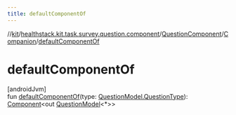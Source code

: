 ```yaml
---
title: defaultComponentOf
---
```

//[kit](../../../../index.html)/[healthstack.kit.task.survey.question.component](../../index.html)/[QuestionComponent](../index.html)/[Companion](index.html)/[defaultComponentOf](default-component-of.html)



# defaultComponentOf



[androidJvm]\
fun [defaultComponentOf](default-component-of.html)(type: [QuestionModel.QuestionType](../../../healthstack.kit.task.survey.question.model/-question-model/-question-type/index.html)): [Component](../../-component/index.html)&lt;out [QuestionModel](../../../healthstack.kit.task.survey.question.model/-question-model/index.html)&lt;*&gt;&gt;




